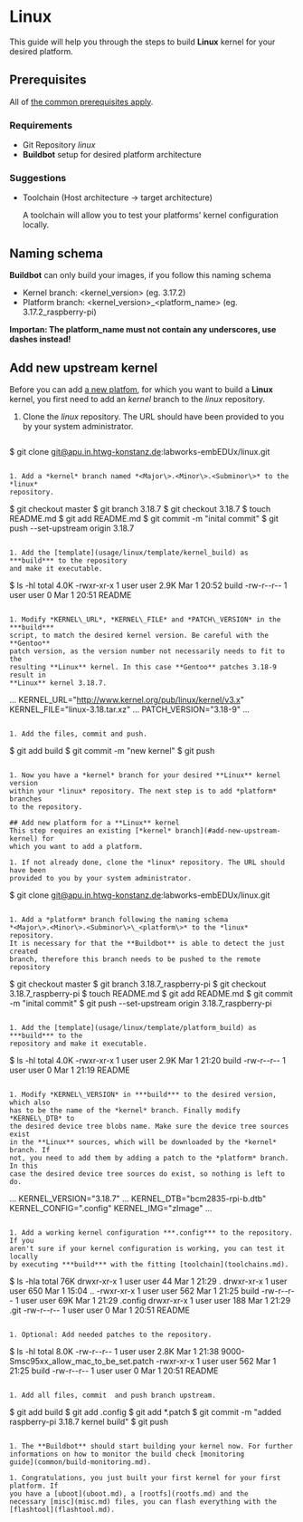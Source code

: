 # Linux
This guide will help you through the steps to build **Linux** kernel for
your desired platform.

## Prerequisites
All of [the common prerequisites apply](usage.md#Prerequisites).

### Requirements
* Git Repository *linux*
* **Buildbot** setup for desired platform architecture

### Suggestions
* Toolchain (Host architecture -> target architecture)

    A toolchain will allow you to test your platforms' kernel configuration
    locally.

## Naming schema
**Buildbot** can only build your images, if you follow this naming schema

* Kernel branch: <kernel\_version\> (eg. 3.17.2)
* Platform branch: <kernel\_version\>\_<platform\_name\> (eg. 3.17.2_raspberry-pi)

**Importan: The platform\_name must not contain any underscores, use dashes
instead!**

## Add new upstream kernel
Before you can add [a new platfom](#add-new-platform-for-a-linux-kernel), for
which you want to build a **Linux** kernel, you first need to add an *kernel*
branch to the *linux* repository.

1. Clone the *linux* repository. The URL should have been provided to you by
   your system administrator.
   ```
$ git clone git@apu.in.htwg-konstanz.de:labworks-embEDUx/linux.git 
   ```

1. Add a *kernel* branch named *<Major\>.<Minor\>.<Subminor\>* to the *linux*
   repository. 
   ```
$ git checkout master
$ git branch 3.18.7
$ git checkout 3.18.7
$ touch README.md
$ git add README.md
$ git commit -m "inital commit"
$ git push --set-upstream origin 3.18.7
   ```

1. Add the [template](usage/linux/template/kernel_build) as ***build*** to the repository
   and make it executable.
   ```
$ ls -hl
total 4.0K
-rwxr-xr-x 1 user user 2.9K Mar  1 20:52 build
-rw-r--r-- 1 user user    0 Mar  1 20:51 README
   ```

1. Modify *KERNEL\_URL*, *KERNEL\_FILE* and *PATCH\_VERSION* in the ***build***
   script, to match the desired kernel version. Be careful with the **Gentoo**
   patch version, as the version number not necessarily needs to fit to the
   resulting **Linux** kernel. In this case **Gentoo** patches 3.18-9 result in
   **Linux** kernel 3.18.7.
   ```
...
KERNEL_URL="http://www.kernel.org/pub/linux/kernel/v3.x"
KERNEL_FILE="linux-3.18.tar.xz"
...
PATCH_VERSION="3.18-9"
...
   ```

1. Add the files, commit and push. 
   ```
$ git add build
$ git commit -m "new kernel"
$ git push 
   ```

1. Now you have a *kernel* branch for your desired **Linux** kernel version
   within your *linux* repository. The next step is to add *platform* branches
   to the repository.

## Add new platform for a **Linux** kernel
This step requires an existing [*kernel* branch](#add-new-upstream-kernel) for
which you want to add a platform.

1. If not already done, clone the *linux* repository. The URL should have been
   provided to you by your system administrator. 
   ```
$ git clone git@apu.in.htwg-konstanz.de:labworks-embEDUx/linux.git
   ```

1. Add a *platform* branch following the naming schema
   *<Major\>.<Minor\>.<Subminor\>\_<platform\>* to the *linux* repository.
   It is necessary for that the **Buildbot** is able to detect the just created
   branch, therefore this branch needs to be pushed to the remote repository
   ```
$ git checkout master
$ git branch 3.18.7_raspberry-pi
$ git checkout 3.18.7_raspberry-pi
$ touch README.md
$ git add README.md
$ git commit -m "inital commit"
$ git push --set-upstream origin 3.18.7_raspberry-pi
   ```

1. Add the [template](usage/linux/template/platform_build) as ***build*** to the
   repository and make it executable. 
   ```
$ ls -hl
total 4.0K
-rwxr-xr-x 1 user user 2.9K Mar  1 21:20 build
-rw-r--r-- 1 user user    0 Mar  1 21:19 README
   ```

1. Modify *KERNEL\_VERSION* in ***build*** to the desired version, which also
   has to be the name of the *kernel* branch. Finally modify *KERNEL\_DTB* to
   the desired device tree blobs name. Make sure the device tree sources exist
   in the **Linux** sources, which will be downloaded by the *kernel* branch. If
   not, you need to add them by adding a patch to the *platform* branch. In this
   case the desired device tree sources do exist, so nothing is left to do.
   ```
...
KERNEL_VERSION="3.18.7"
...
KERNEL_DTB="bcm2835-rpi-b.dtb"
KERNEL_CONFIG=".config"
KERNEL_IMG="zImage"
...
   ```

1. Add a working kernel configuration ***.config*** to the repository. If you
   aren't sure if your kernel configuration is working, you can test it locally
   by executing ***build*** with the fitting [toolchain](toolchains.md).
   ```
$ ls -hla
total 76K
drwxr-xr-x 1 user user  44 Mar  1 21:29 .
drwxr-xr-x 1 user user 650 Mar  1 15:04 ..
-rwxr-xr-x 1 user user 562 Mar  1 21:25 build
-rw-r--r-- 1 user user 69K Mar  1 21:29 .config
drwxr-xr-x 1 user user 188 Mar  1 21:29 .git
-rw-r--r-- 1 user user   0 Mar  1 20:51 README 
   ```

1. Optional: Add needed patches to the repository.
   ```
$ ls -hl
total 8.0K
-rw-r--r-- 1 user user 2.8K Mar  1 21:38 9000-Smsc95xx_allow_mac_to_be_set.patch
-rwxr-xr-x 1 user user  562 Mar  1 21:25 build
-rw-r--r-- 1 user user    0 Mar  1 20:51 README
   ```

1. Add all files, commit  and push branch upstream.
   ```
$ git add build
$ git add .config
$ git add *.patch
$ git commit -m "added raspberry-pi 3.18.7 kernel build"
$ git push
   ```

1. The **Buildbot** should start building your kernel now. For further
   informations on how to monitor the build check [monitoring
   guide](common/build-monitoring.md).

1. Congratulations, you just built your first kernel for your first platform. If
   you have a [uboot](uboot.md), a [rootfs](rootfs.md) and the
   necessary [misc](misc.md) files, you can flash everything with the
   [flashtool](flashtool.md).

